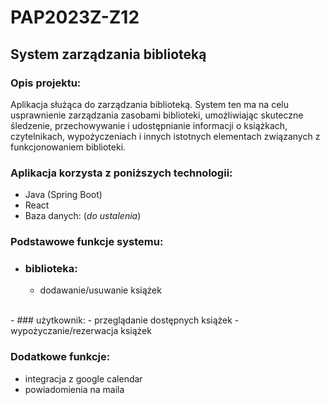 # PAP2023Z-Z12

## System zarządzania biblioteką

### Opis projektu:
Aplikacja służąca do zarządzania biblioteką. System ten ma na celu usprawnienie zarządzania zasobami biblioteki, umożliwiając skuteczne śledzenie, przechowywanie i udostępnianie informacji o książkach, czytelnikach, wypożyczeniach i innych istotnych elementach związanych z funkcjonowaniem biblioteki.

### Aplikacja korzysta z poniższych technologii:
- Java (Spring Boot)
- React
- Baza danych: (*do ustalenia*)


### Podstawowe funkcje systemu:
-  ### biblioteka:
   - dodawanie/usuwanie książek
<br>
-  ### użytkownik:
   - przeglądanie dostępnych książek
   - wypożyczanie/rezerwacja książek

### Dodatkowe funkcje:
   - integracja z google calendar
   - powiadomienia na maila


